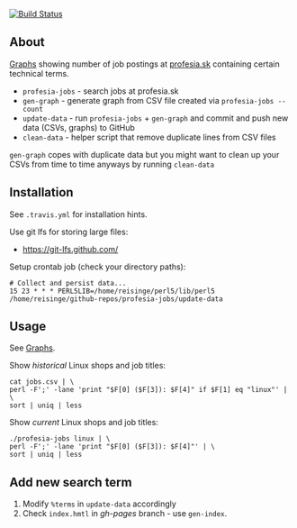 [![Build Status](https://travis-ci.org/jreisinger/profesia-jobs.svg?branch=master)](https://travis-ci.org/jreisinger/profesia-jobs)

## About

[Graphs](http://jreisinger.github.io/profesia-jobs/) showing number of job
postings at [profesia.sk](http://profesia.sk) containing certain technical
terms.

* `profesia-jobs` - search jobs at profesia.sk
* `gen-graph` - generate graph from CSV file created via `profesia-jobs --count`
* `update-data` - run `profesia-jobs` + `gen-graph` and commit and push new data (CSVs, graphs) to GitHub
* `clean-data` - helper script that remove duplicate lines from CSV files

`gen-graph` copes with duplicate data but you might want to clean up your
CSVs from time to time anyways by running `clean-data`

## Installation

See `.travis.yml` for installation hints.

Use git lfs for storing large files:

* https://git-lfs.github.com/

Setup crontab job (check your directory paths):

```
# Collect and persist data...
15 23 * * * PERL5LIB=/home/reisinge/perl5/lib/perl5 /home/reisinge/github-repos/profesia-jobs/update-data
```

## Usage

See [Graphs](http://jreisinger.github.io/profesia-jobs/).

Show *historical* Linux shops and job titles:

```
cat jobs.csv | \
perl -F';' -lane 'print "$F[0] ($F[3]): $F[4]" if $F[1] eq "linux"' | \
sort | uniq | less
```

Show *current* Linux shops and job titles:

```
./profesia-jobs linux | \
perl -F';' -lane 'print "$F[0] ($F[3]): $F[4]"' | \
sort | uniq | less
```

## Add new search term

1. Modify `%terms` in `update-data` accordingly
2. Check `index.hmtl` in *gh-pages* branch - use `gen-index`.
